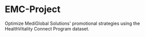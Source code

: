 # EMC-Project
Optimize MediGlobal Solutions' promotional strategies using the HealthVitality Connect Program dataset. 
